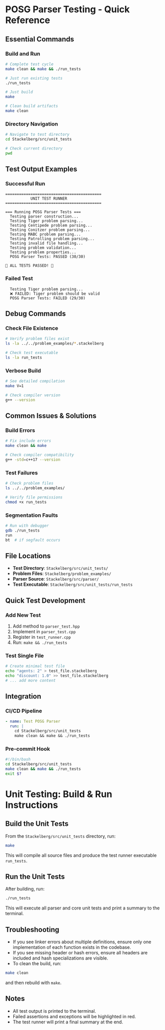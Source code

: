 # POSG Parser Testing - Quick Reference

## Essential Commands

### Build and Run
```bash
# Complete test cycle
make clean && make && ./run_tests

# Just run existing tests
./run_tests

# Just build
make

# Clean build artifacts
make clean
```

### Directory Navigation
```bash
# Navigate to test directory
cd Stackelberg/src/unit_tests

# Check current directory
pwd
```

## Test Output Examples

### Successful Run
```
==========================================
           UNIT TEST RUNNER
==========================================

=== Running POSG Parser Tests ===
  Testing parser construction...
  Testing Tiger problem parsing...
  Testing Centipede problem parsing...
  Testing Conitzer problem parsing...
  Testing MABC problem parsing...
  Testing Patrolling problem parsing...
  Testing invalid file handling...
  Testing problem validation...
  Testing problem properties...
  POSG Parser Tests: PASSED (30/30)

🎉 ALL TESTS PASSED! 🎉
```

### Failed Test
```
  Testing Tiger problem parsing...
  ❌ FAILED: Tiger problem should be valid
  POSG Parser Tests: FAILED (29/30)
```

## Debug Commands

### Check File Existence
```bash
# Verify problem files exist
ls -la ../../problem_examples/*.stackelberg

# Check test executable
ls -la run_tests
```

### Verbose Build
```bash
# See detailed compilation
make V=1

# Check compiler version
g++ --version
```

## Common Issues & Solutions

### Build Errors
```bash
# Fix include errors
make clean && make

# Check compiler compatibility
g++ -std=c++17 --version
```

### Test Failures
```bash
# Check problem files
ls ../../problem_examples/

# Verify file permissions
chmod +x run_tests
```

### Segmentation Faults
```bash
# Run with debugger
gdb ./run_tests
run
bt  # if segfault occurs
```

## File Locations

- **Test Directory**: `Stackelberg/src/unit_tests/`
- **Problem Files**: `Stackelberg/problem_examples/`
- **Parser Source**: `Stackelberg/src/parser/`
- **Test Executable**: `Stackelberg/src/unit_tests/run_tests`

## Quick Test Development

### Add New Test
1. Add method to `parser_test.hpp`
2. Implement in `parser_test.cpp`
3. Register in `test_runner.cpp`
4. Run: `make && ./run_tests`

### Test Single File
```bash
# Create minimal test file
echo "agents: 2" > test_file.stackelberg
echo "discount: 1.0" >> test_file.stackelberg
# ... add more content
```

## Integration

### CI/CD Pipeline
```yaml
- name: Test POSG Parser
  run: |
    cd Stackelberg/src/unit_tests
    make clean && make && ./run_tests
```

### Pre-commit Hook
```bash
#!/bin/bash
cd Stackelberg/src/unit_tests
make clean && make && ./run_tests
exit $?
``` 

# Unit Testing: Build & Run Instructions

## Build the Unit Tests

From the `Stackelberg/src/unit_tests` directory, run:

```sh
make
```

This will compile all source files and produce the test runner executable `run_tests`.

## Run the Unit Tests

After building, run:

```sh
./run_tests
```

This will execute all parser and core unit tests and print a summary to the terminal.

## Troubleshooting

- If you see linker errors about multiple definitions, ensure only one implementation of each function exists in the codebase.
- If you see missing header or hash errors, ensure all headers are included and hash specializations are visible.
- To clean the build, run:

```sh
make clean
```

and then rebuild with `make`.

## Notes
- All test output is printed to the terminal.
- Failed assertions and exceptions will be highlighted in red.
- The test runner will print a final summary at the end. 